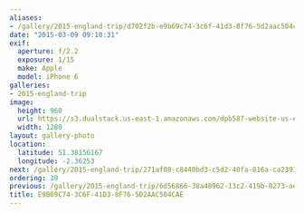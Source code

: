 ```yaml
---
aliases:
- /gallery/2015-england-trip/d702f2b-e9b69c74-3c6f-41d3-8f76-5d2aac504cae.html
date: "2015-03-09 09:10:31"
exif:
  aperture: f/2.2
  exposure: 1/15
  make: Apple
  model: iPhone 6
galleries:
- 2015-england-trip
image:
  height: 960
  url: https://s3.dualstack.us-east-1.amazonaws.com/dpb587-website-us-east-1/asset/gallery/2015-england-trip/d702f2b-e9b69c74-3c6f-41d3-8f76-5d2aac504cae~1280.jpg
  width: 1280
layout: gallery-photo
location:
  latitude: 51.38156167
  longitude: -2.36253
next: /gallery/2015-england-trip/271af08-c8440bd3-c5d2-40fa-816a-ca2391ecb801
ordering: 39
previous: /gallery/2015-england-trip/6d56866-38a48962-13c2-419b-8273-ae7cf45c0002
title: E9B69C74-3C6F-41D3-8F76-5D2AAC504CAE
---
```

